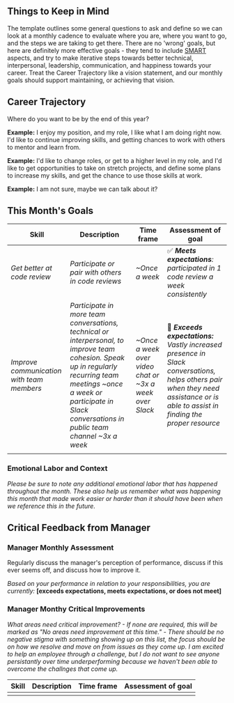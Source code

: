 ## Things to Keep in Mind
The template outlines some general questions to ask and define so we can look at a monthly cadence to evaluate where you are, where you want to go, and the steps we are taking to get there. There are no 'wrong' goals, but here are definitely more effective goals - they tend to include [SMART](https://www.mindtools.com/pages/article/smart-goals.htm) aspects, and try to make iterative steps towards better technical, interpersonal, leadership, communication, and happiness towards your career. Treat the Career Trajectory like a vision statement, and our monthly goals should support maintaining, or achieving that vision.

## Career Trajectory
Where do you want to be by the end of this year? 

**Example:** I enjoy my position, and my role, I like what I am doing right now. I'd like to continue improving skills, and getting chances to work with others to mentor and learn from.

**Example:** I'd like to change roles, or get to a higher level in my role, and I'd like to get opportunities to take on stretch projects, and define some plans to increase my skills, and get the chance to use those skills at work. 

**Example:** I am not sure, maybe we can talk about it?

## This Month's Goals
| Skill | Description | Time frame | Assessment of goal |
|-------------------------------------------|------------------------------------------------------------------------------------------------------------------------------------------------------------------------------------------------------------------------------------|---------------------------------------------------------|-------------------------------------------------------------------------------|
| _Get better at code review_ | _Participate or pair with others in code reviews_ | _~Once a week_ |  ✅ _**Meets expectations**: participated in 1 code review a week consistently_ |
| _Improve communication with team members_ | _Participate in more team conversations, technical or interpersonal, to improve team cohesion. Speak up in regularly recurring team meetings ~once a week or participate in Slack conversations in public team channel ~3x a week_ | _~Once a week over video chat or ~3x a week over Slack_ | 🍰  _**Exceeds expectations:** Vastly increased presence in Slack conversations, helps others pair when they need assistance or is able to assist in finding the proper resource_ |
|  |  |  |  |

### Emotional Labor and Context
_Please be sure to note any additional emotional labor that has happened throughout the month. These also help us remember what was happening this month that made work easier or harder than it should have been when we reference this in the future._

## Critical Feedback from Manager
### Manager Monthly Assessment
Regularly discuss the manager's perception of performance, discuss if this ever seems off, and discuss how to improve it.

_Based on your performance in relation to your responsibilities, you are currently:_ **[exceeds expectations, meets expectations, or does not meet]**

### Manager Monthy Critical Improvements

_What areas need critical improvement? - If none are required, this will be marked as "No areas need improvement at this time." - There should be no negative stigma with something showing up on this list, the focus should be on how we resolve and move on from issues as they come up. I am excited to help an employee through a challenge, but I do not want to see anyone persistantly over time underperforming because we haven't been able to overcome the challnges that come up._

| Skill | Description | Time frame | Assessment of goal |
|-------------------------------------------|------------------------------------------------------------------------------------------------------------------------------------------------------------------------------------------------------------------------------------|---------------------------------------------------------|-------------------------------------------------------------------------------|
|  |  |  |  |
